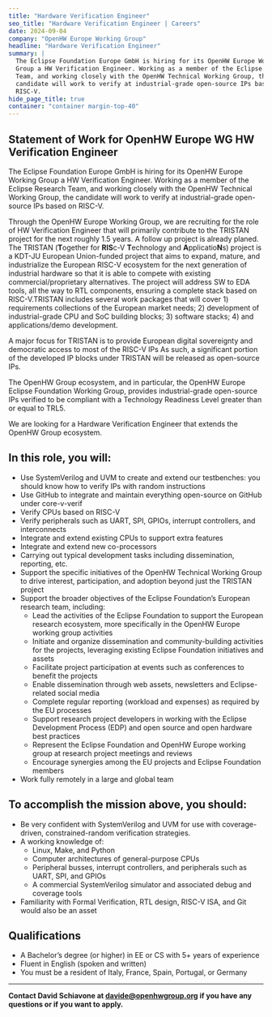 ```yaml
---
title: "Hardware Verification Engineer"
seo_title: "Hardware Verification Engineer | Careers"
date: 2024-09-04 
company: "OpenHW Europe Working Group"
headline: "Hardware Verification Engineer"
summary: |
  The Eclipse Foundation Europe GmbH is hiring for its OpenHW Europe Working
  Group a HW Verification Engineer. Working as a member of the Eclipse Research
  Team, and working closely with the OpenHW Technical Working Group, the
  candidate will work to verify at industrial-grade open-source IPs based on
  RISC-V.
hide_page_title: true
container: "container margin-top-40"
---
```


## Statement of Work for OpenHW Europe WG HW Verification Engineer

The Eclipse Foundation Europe GmbH is hiring for its OpenHW Europe Working
Group a HW Verification Engineer. Working as a member of the Eclipse Research
Team, and working closely with the OpenHW Technical Working Group, the
candidate will work to verify at industrial-grade open-source IPs based on
RISC-V.

Through the OpenHW Europe Working Group, we are recruiting for the role of HW
Verification Engineer that will primarily contribute to the TRISTAN project for
the next roughly 1.5 years. A follow up project is already planed. The TRISTAN
(**T**ogether for **RIS**c-V **T**echnology and **A**pplicatio**N**s) project
is a KDT-JU European Union-funded project that aims to expand, mature, and
industrialize the European RISC-V ecosystem for the next generation of
industrial hardware so that it is able to compete with existing
commercial/proprietary alternatives. The project will address SW to EDA tools,
all the way to RTL components, ensuring a complete stack based on
RISC-V.TRISTAN includes several work packages that will cover 1) requirements
collections of the European market needs; 2) development of industrial-grade
CPU and SoC building blocks; 3) software stacks; 4) and applications/demo
development.

A major focus for TRISTAN is to provide European digital sovereignty and
democratic access to most of the RISC-V IPs As such, a significant portion of
the developed IP blocks under TRISTAN will be released as open-source IPs.

The OpenHW Group ecosystem, and in particular, the OpenHW Europe Eclipse
Foundation Working Group, provides industrial-grade open-source IPs verified to
be compliant with a Technology Readiness Level greater than or equal to TRL5.

We are looking for a Hardware Verification Engineer that extends the OpenHW
Group ecosystem.

## In this role, you will:

- Use SystemVerilog and UVM to create and extend our testbenches: you should
  know how to verify IPs with random instructions
- Use GitHub to integrate and maintain everything open-source on GitHub under
  core-v-verif
- Verify CPUs based on RISC-V
- Verify peripherals such as UART, SPI, GPIOs, interrupt controllers, and
  interconnects
- Integrate and extend existing CPUs to support extra features
- Integrate and extend new co-processors
- Carrying out typical development tasks including dissemination, reporting,
  etc.
- Support the specific initiatives of the OpenHW Technical Working Group to
  drive interest, participation, and adoption beyond just the TRISTAN project
- Support the broader objectives of the Eclipse Foundation’s European research
  team, including:
    - Lead the activities of the Eclipse Foundation to support the European
      research ecosystem, more specifically in the OpenHW Europe working group
      activities
    - Initiate and organize dissemination and community-building activities for
      the projects, leveraging existing Eclipse Foundation initiatives and
      assets
    - Facilitate project participation at events such as conferences to benefit
      the projects
    - Enable dissemination through web assets, newsletters and Eclipse-related
      social media
    - Complete regular reporting (workload and expenses) as required by the EU
      processes
    - Support research project developers in working with the Eclipse
      Development Process (EDP) and open source and open hardware best
      practices
    - Represent the Eclipse Foundation and OpenHW Europe working group at
      research project meetings and reviews
    - Encourage synergies among the EU projects and Eclipse Foundation members
- Work fully remotely in a large and global team

## To accomplish the mission above, you should:

- Be very confident with SystemVerilog and UVM for use with coverage-driven,
  constrained-random verification strategies.
- A working knowledge of: 
    - Linux, Make, and Python
    - Computer architectures of general-purpose CPUs
    - Peripheral busses, interrupt controllers, and peripherals such as UART,
      SPI, and GPIOs
    - A commercial SystemVerilog simulator and associated debug and coverage
      tools
- Familiarity with Formal Verification, RTL design, RISC-V ISA, and Git would
  also be an asset

## Qualifications

- A Bachelor’s degree (or higher) in EE or CS with 5+ years of experience
- Fluent in English (spoken and written)
- You must be a resident of Italy, France, Spain, Portugal, or Germany

---

**Contact David Schiavone at <davide@openhwgroup.org> if you have any questions
or if you want to apply.**
